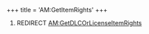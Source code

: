 +++
title = 'AM:GetItemRights'
+++

1.  REDIRECT
    [AM:GetDLCOrLicenseItemRights](AM:GetDLCOrLicenseItemRights "wikilink")